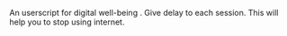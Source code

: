 An userscript for digital well-being . Give delay to each session. This will help you to stop using internet.

